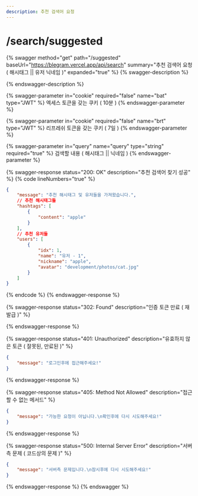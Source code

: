 ```yaml
---
description: 추천 검색어 요청
---
```


# /search/suggested

{% swagger method="get" path="/suggested" baseUrl="https://blegram.vercel.app/api/search" summary="추천 검색어 요청 ( 해시태그 || 유저 닉네임 )" expanded="true" %}
{% swagger-description %}

{% endswagger-description %}

{% swagger-parameter in="cookie" required="false" name="bat" type="JWT" %}
엑세스 토큰을 갖는 쿠키 ( 10분 )
{% endswagger-parameter %}

{% swagger-parameter in="cookie" required="false" name="brt" type="JWT" %}
리프레쉬 토큰을 갖는 쿠키 ( 7일 )
{% endswagger-parameter %}

{% swagger-parameter in="query" name="query" type="string" required="true" %}
검색할 내용 ( 해시태그 || 닉네임 )
{% endswagger-parameter %}

{% swagger-response status="200: OK" description="추천 검색어 찾기 성공" %}
{% code lineNumbers="true" %}
```json
{
    "message": "추천 해시태그 및 유저들을 가져왔습니다.",
    // 추천 해시태그들
    "hashtags": [
        {
            "content": "apple"
        }
    ],
    // 추천 유저들
    "users": [
        {
            "idx": 1,
            "name": "유저 - 1",
            "nickname": "apple",
            "avatar": "development/photos/cat.jpg"
        }
    ]
}
```
{% endcode %}
{% endswagger-response %}

{% swagger-response status="302: Found" description="인증 토큰 만료 ( 재발급 )" %}

{% endswagger-response %}

{% swagger-response status="401: Unauthorized" description="유효하지 않은 토큰 ( 잘못된, 만료된 )" %}
```json
{
    "message": "로그인후에 접근해주세요!"
}
```
{% endswagger-response %}

{% swagger-response status="405: Method Not Allowed" description="접근할 수 없는 메서드" %}
```json
{
    "message": "가능한 요청이 아닙니다.\n확인후에 다시 시도해주세요!"
}
```
{% endswagger-response %}

{% swagger-response status="500: Internal Server Error" description="서버측 문제 ( 코드상의 문제 )" %}
```json
{
    "message": "서버측 문제입니다.\n잠시후에 다시 시도해주세요!"
}
```
{% endswagger-response %}
{% endswagger %}
